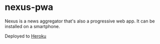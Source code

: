 # nexus-pwa

Nexus is a news aggregator that's also a progressive web app. It can be installed on a smartphone.

Deployed to <a href="https://nexus-pwa.herokuapp.com/public/" target="_blank">Heroku</a>

